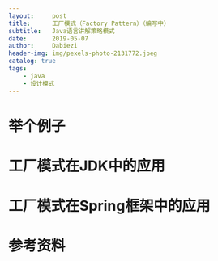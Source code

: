 ```yaml
---
layout:     post
title:      工厂模式（Factory Pattern）（编写中）
subtitle:   Java语言讲解策略模式
date:       2019-05-07
author:     Dabiezi
header-img: img/pexels-photo-2131772.jpeg
catalog: true
tags:
    - java
    - 设计模式
---
```

# 举个例子

# 工厂模式在JDK中的应用

# 工厂模式在Spring框架中的应用

# 参考资料
[^1]:（美）弗里曼等著.《Head First设计模式》.中国电力出版社，2007，9